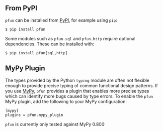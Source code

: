 ## From PyPI

`pfun` can be installed from [PyPI](https://pypi.org/project/pfun/), for example using `pip`:

```console
$ pip install pfun
```

Some modules such as `pfun.sql` and `pfun.http` require optional dependencies. These can be installed with:

```console
$ pip install pfun[sql,http]
```

## MyPy Plugin

The types provided by the Python `typing` module are often not flexible enough to provide
precise typing of common functional design patterns. If you use [MyPy](http://mypy-lang.org/), `pfun`
provides a plugin that enables more precise types which can identify more bugs caused by
type errors. To enable the `pfun` MyPy plugin,
add the following to your MyPy configuration:
```
[mypy]
plugins = pfun.mypy_plugin
```

`pfun` is currently only tested against MyPy 0.800
